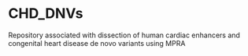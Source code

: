 # CHD_DNVs
Repository associated with dissection of human cardiac enhancers and congenital heart disease de novo variants using MPRA
